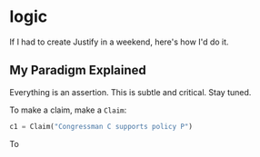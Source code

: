 logic
=====

If I had to create Justify in a weekend, here's how I'd do it.

## My Paradigm Explained
Everything is an assertion. This is subtle and critical. Stay tuned.

To make a claim, make a `Claim`:

```scheme
c1 = Claim("Congressman C supports policy P")
```

To 
